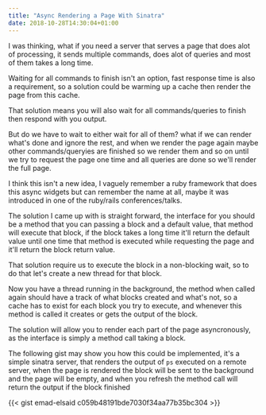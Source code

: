 ```yaml
---
title: "Async Rendering a Page With Sinatra"
date: 2018-10-28T14:30:04+01:00
---
```


I was thinking, what if you need a server that serves a page that does alot of
processing, it sends multiple commands, does alot of queries and most of them
takes a long time.

Waiting for all commands to finish isn't an option, fast response time is also a
requirement, so a solution could be warming up a cache then render the page from
this cache.

That solution means you will also wait for all commands/queries to finish then
respond with you output.

But do we have to wait to either wait for all of them? what if we can render
what's done and ignore the rest, and when we render the page again maybe other
commands/queryies are finished so we render them and so on until we try to
request the page one time and all queries are done so we'll render the full
page.

I think this isn't a new idea, I vaguely remember a ruby framework that does
this async widgets but can remember the name at all, maybe it was introduced in
one of the ruby/rails conferences/talks.

The solution I came up with is straight forward, the interface for you should be
a method that you can passing a block and a default value, that method will
execute that block, if the block takes a long time it'll return the default
value until one time that method is executed while requesting the page and it'll
return the block return value.

That solution require us to execute the block in a non-blocking wait, so to do
that let's create a new thread for that block.

Now you have a thread running in the background, the method when called again
should have a track of what blocks created and what's not, so a cache has to
exist for each block you try to execute, and whenever this method is called it
creates or gets the output of the block.

The solution will allow you to render each part of the page asyncronously, as
the interface is simply a method call taking a block.

The following gist may show you how this could be implemented, it's a simple
sinatra server, that renders the output of `ps` executed on a remote server,
when the page is rendered the block will be sent to the background and the page
will be empty, and when you refresh the method call will return the output if
the block finished

{{< gist emad-elsaid c059b48191bde7030f34aa77b35bc304 >}}
